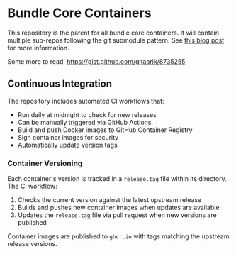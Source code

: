 # Bundle Core Containers

This repository is the parent for all bundle core containers. It will contain multiple sub-repos following the git submodule pattern. See [this blog post](https://github.blog/open-source/git/working-with-submodules/) for more information.

Some more to read, https://gist.github.com/gitaarik/8735255

## Continuous Integration

The repository includes automated CI workflows that:

- Run daily at midnight to check for new releases
- Can be manually triggered via GitHub Actions
- Build and push Docker images to GitHub Container Registry
- Sign container images for security
- Automatically update version tags

### Container Versioning

Each container's version is tracked in a `release.tag` file within its directory. The CI workflow:

1. Checks the current version against the latest upstream release
2. Builds and pushes new container images when updates are available
3. Updates the `release.tag` file via pull request when new versions are published

Container images are published to `ghcr.io` with tags matching the upstream release versions.


